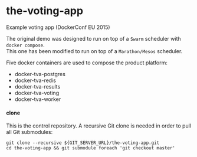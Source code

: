 # the-voting-app

Example voting app (DockerConf EU 2015)  

The original demo was designed to run on top of a `Swarm` scheduler with `docker compose`.  
This one has been modified to run on top of a `Marathon/Mesos` scheduler.  

Five docker containers are used to compose the product platform:

- docker-tva-postgres
- docker-tva-redis
- docker-tva-results
- docker-tva-voting
- docker-tva-worker

#### clone

This is the control repository. A recursive Git clone is needed in order to pull all Git submodules:

```
git clone --recursive ${GIT_SERVER_URL}/the-voting-app.git
cd the-voting-app && git submodule foreach 'git checkout master'
```

